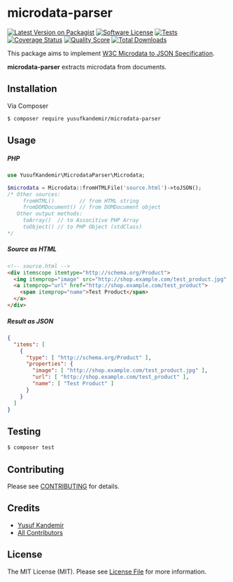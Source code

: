 # microdata-parser

[![Latest Version on Packagist][ico-version]][link-packagist]
[![Software License][ico-license]](LICENSE.md)
[![Tests][ico-tests]][link-tests]
[![Coverage Status][ico-scrutinizer]][link-scrutinizer]
[![Quality Score][ico-code-quality]][link-code-quality]
[![Total Downloads][ico-downloads]][link-downloads]

This package aims to implement [W3C Microdata to JSON Specification](https://www.w3.org/TR/microdata/#json).

**microdata-parser** extracts microdata from documents.

## Installation

Via Composer

``` bash
$ composer require yusufkandemir/microdata-parser
```

## Usage

##### PHP
```php
use YusufKandemir\MicrodataParser\Microdata;

$microdata = Microdata::fromHTMLFile('source.html')->toJSON();
/* Other sources:
     fromHTML()        // from HTML string
     fromDOMDocument() // from DOMDocument object
   Other output methods:
     toArray()  // to Associtive PHP Array
     toObject() // to PHP Object (stdClass)
*/
```

##### Source as HTML
```html
<!-- source.html -->
<div itemscope itemtype="http://schema.org/Product">
  <img itemprop="image" src="http://shop.example.com/test_product.jpg" />
  <a itemprop="url" href="http://shop.example.com/test_product">
    <span itemprop="name">Test Product</span>
  </a>
</div>
```
##### Result as JSON
```json
{
  "items": [
    {
      "type": [ "http://schema.org/Product" ],
      "properties": {
        "image": [ "http://shop.example.com/test_product.jpg" ],
        "url": [ "http://shop.example.com/test_product" ],
        "name": [ "Test Product" ]
      }
    }
  ]
}
```

## Testing

``` bash
$ composer test
```

## Contributing

Please see [CONTRIBUTING](.github/CONTRIBUTING.md) for details.

## Credits

- [Yusuf Kandemir][link-author]
- [All Contributors][link-contributors]

## License

The MIT License (MIT). Please see [License File](LICENSE.md) for more information.

[ico-version]: https://img.shields.io/packagist/v/yusufkandemir/microdata-parser.svg?style=flat-square
[ico-license]: https://img.shields.io/badge/license-MIT-brightgreen.svg?style=flat-square
[ico-tests]: https://img.shields.io/github/workflow/status/yusufkandemir/microdata-parser/run-tests?style=flat-square&label=Tests
[ico-scrutinizer]: https://img.shields.io/scrutinizer/coverage/g/yusufkandemir/microdata-parser.svg?style=flat-square
[ico-code-quality]: https://img.shields.io/scrutinizer/g/yusufkandemir/microdata-parser.svg?style=flat-square
[ico-downloads]: https://img.shields.io/packagist/dt/yusufkandemir/microdata-parser.svg?style=flat-square

[link-packagist]: https://packagist.org/packages/yusufkandemir/microdata-parser
[link-tests]: https://github.com/yusufkandemir/microdata-parser/actions/workflows/run-tests.yml
[link-scrutinizer]: https://scrutinizer-ci.com/g/yusufkandemir/microdata-parser/code-structure
[link-code-quality]: https://scrutinizer-ci.com/g/yusufkandemir/microdata-parser
[link-downloads]: https://packagist.org/packages/yusufkandemir/microdata-parser
[link-author]: https://github.com/yusufkandemir
[link-contributors]: ../../contributors
